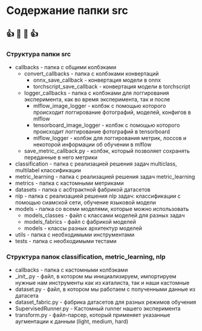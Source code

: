 # Содержание папки src
:+1:    :metal: :metal:    :+1:
----

### Структура папки src
- callbacks - папка с общими колбэками
    - convert_callbacks - папка с колбэками конвертаций
        - onnx_save_callback - конвертация модели в onnx 
        - torchscript_save_callback - конвертация модели в torchscript
    - logger_callbacks - папка с колбэками для логгирования эксперимента, как во время эксперимента, так и после
        - mlflow_image_logger - колбэк с помощью которого происходит логгирование фотографий, моделей, конфигов в mlflow
        - tensorboard_image_logger - колбэк с помощью которого происходит логгирование фотографий в tensorboard
        - mlflow_logger - колбэк для логгирования метрик, лоссов и некоторой информации об обучении в mlflow 
    - save_metric_callback.py - колбэк, который позволяет сохранять переданные в него метрики
- classification - папка с реализацией решения задач multiclass, multilabel классификации
- metric_learning - папка с реализацией решения задач metric_learning
- metrics - папка с кастомными метриками
- datasets - папка с асбтрактной фабрикой датасетов
- nlp - папка с реализацией решения nlp задач: классификации с помощью сиамской сети, обучение языковой модели
- models - папка со всеми моделями, которые можно использовать
    - models_classes - файл с классами моделей для разных задач
    - models_fabrics - файл с фабрикой моделей
    - models - классы разных архитектур моделей
- utils - папка с необходимыми инструментами
- tests - папка с необходимыми тестами
### Структура папок classification, metric_learning, nlp
- callbacks - папка с кастомными колбэками
- \__init__.py - файл, в котором мы инициализируем, импортируем нужные нам инструменты как из каталиста, так и наши кастомные
- dataset.py - файл, в котором мы работаем с полученными данные из датасета
- dataset_fabric.py - фабрика датасетов для разных режимов обучения
- SupervisedRunner.py - Кастомный runner нашего эксперимента
- transform.py - файл-парсер, который применяет указанные аугментации к данным (light, medium, hard)